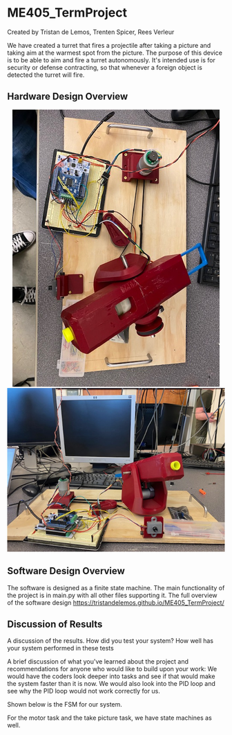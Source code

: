 # ME405_TermProject
Created by Tristan de Lemos, Trenten Spicer, Rees Verleur

We have created a turret that fires a projectile after taking a picture and taking aim at the warmest spot from the picture. The purpose of this device is to be able to aim and fire a turret autonomously. It's intended use is for security or defense contracting, so that whenever a foreign object is detected the turret will fire.

## Hardware Design Overview

<div align="center">
  <img src="/hardware1.jpg" alt="Alt text">
  <img src="/hardware2.jpg" alt="Alt text">
</div>


## Software Design Overview

The software is designed as a finite state machine. The main functionality of the project is in main.py with all other files supporting it.
The full overview of the software design 
https://tristandelemos.github.io/ME405_TermProject/


## Discussion of Results

A discussion of the results.  How did you test your system?  How well has your system performed in these tests


A brief discussion of what you've learned about the project and recommendations for anyone who would like to build upon your work:
We would have the coders look deeper into tasks and see if that would make the system faster than it is now. We would also look into the PID loop and see why the PID loop would not work correctly for us.

Shown below is the FSM for our system.

For the motor task and the take picture task, we have state machines as well.

